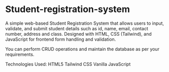 # Student-registration-system


A simple web-based Student Registration System that allows users to input, validate, and submit student details such as id, name, email, contact number, address and class. Designed with HTML, CSS (Tailwind), and JavaScript for frontend form handling and validation.

You can perform CRUD operations and maintain the database as per your requirements.


Technologies Used:
HTML5
Tailwind CSS
Vanilla JavaScript
